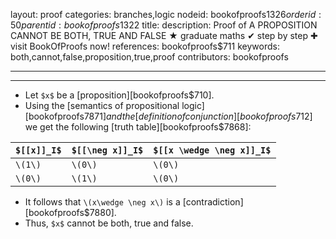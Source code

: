 layout: proof
categories: branches,logic
nodeid: bookofproofs$1326
orderid: 50
parentid: bookofproofs$1322
title: 
description:  Proof of A PROPOSITION CANNOT BE BOTH, TRUE AND FALSE &#9733; graduate maths &#10004; step by step &#10010; visit BookOfProofs now!
references: bookofproofs$711
keywords: both,cannot,false,proposition,true,proof
contributors: bookofproofs


---


---

* Let `$x$` be a  [proposition][bookofproofs$710].
* Using the [semantics of propositional logic][bookofproofs$7871] and the [definition of conjunction][bookofproofs$712]  we get the following [truth table][bookofproofs$7868]:


`$[[x]]_I$` | `$[[\neg x]]_I$` | `$[[x \wedge \neg x]]_I$`
:------------- |:------------- |:-------------
 `\(1\)`| `\(0\)`| `\(0\)`
 `\(0\)`| `\(1\)`| `\(0\)`

* It follows that `\(x\wedge \neg x\)` is a [contradiction][bookofproofs$7880].
* Thus, `$x$` cannot be both, true and false.
